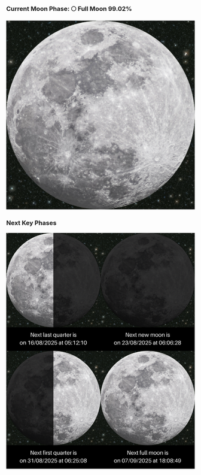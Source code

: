 ### Current Moon Phase: 🌕 Full Moon 99.02%
![Moon Phase](moonphase.png)
### Next Key Phases
![Gallery](gallery.png)